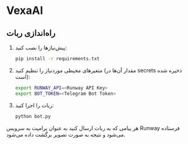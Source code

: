 # VexaAI

## راه‌اندازی ربات

1. پیش‌نیازها را نصب کنید:

   ```bash
   pip install -r requirements.txt
   ```

2. متغیرهای محیطی موردنیاز را تنظیم کنید (مقدار آن‌ها در secrets ذخیره شده است):

   ```bash
   export RUNWAY_API=<Runway API Key>
   export BOT_TOKEN=<Telegram Bot Token>
   ```

3. ربات را اجرا کنید:

   ```bash
   python bot.py
   ```

هر پیامی که به ربات ارسال کنید به عنوان پرامپت به سرویس Runway فرستاده می‌شود و نتیجه به صورت تصویر برگشت داده می‌شود.